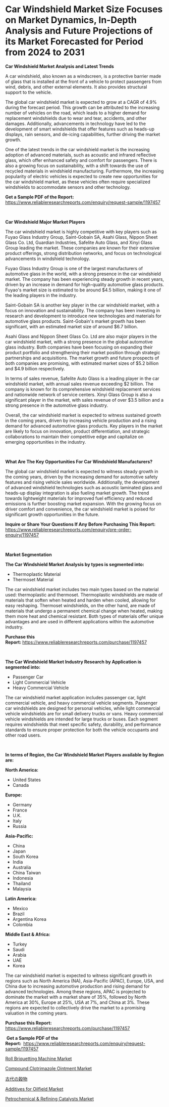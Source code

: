 <p><h1>Car Windshield Market Size Focuses on Market Dynamics, In-Depth Analysis and Future Projections of its Market Forecasted for Period from 2024 to 2031</h1></p><p><strong>Car Windshield Market Analysis and Latest Trends</strong></p>
<p><p>A car windshield, also known as a windscreen, is a protective barrier made of glass that is installed at the front of a vehicle to protect passengers from wind, debris, and other external elements. It also provides structural support to the vehicle.</p><p>The global car windshield market is expected to grow at a CAGR of 4.9% during the forecast period. This growth can be attributed to the increasing number of vehicles on the road, which leads to a higher demand for replacement windshields due to wear and tear, accidents, and other damages. Additionally, advancements in technology have led to the development of smart windshields that offer features such as heads-up displays, rain sensors, and de-icing capabilities, further driving the market growth.</p><p>One of the latest trends in the car windshield market is the increasing adoption of advanced materials, such as acoustic and infrared reflective glass, which offer enhanced safety and comfort for passengers. There is also a growing focus on sustainability, with a shift towards the use of recycled materials in windshield manufacturing. Furthermore, the increasing popularity of electric vehicles is expected to create new opportunities for the car windshield market, as these vehicles often require specialized windshields to accommodate sensors and other technology.</p></p>
<p><strong>Get a Sample PDF of the Report:&nbsp;</strong> <a href="https://www.reliableresearchreports.com/enquiry/request-sample/1197457">https://www.reliableresearchreports.com/enquiry/request-sample/1197457</a></p>
<p>&nbsp;</p>
<p><strong>Car Windshield Major Market Players</strong></p>
<p><p>The car windshield market is highly competitive with key players such as Fuyao Glass Industry Group, Saint-Gobain SA, Asahi Glass, Nippon Sheet Glass Co. Ltd, Guardian Industries, Safelite Auto Glass, and Xinyi Glass Group leading the market. These companies are known for their extensive product offerings, strong distribution networks, and focus on technological advancements in windshield technology.</p><p>Fuyao Glass Industry Group is one of the largest manufacturers of automotive glass in the world, with a strong presence in the car windshield market. The company has been experiencing steady growth in recent years, driven by an increase in demand for high-quality automotive glass products. Fuyao's market size is estimated to be around $4.5 billion, making it one of the leading players in the industry.</p><p>Saint-Gobain SA is another key player in the car windshield market, with a focus on innovation and sustainability. The company has been investing in research and development to introduce new technologies and materials for automotive glass products. Saint-Gobain's market growth has been significant, with an estimated market size of around $6.7 billion.</p><p>Asahi Glass and Nippon Sheet Glass Co. Ltd are also major players in the car windshield market, with a strong presence in the global automotive glass industry. Both companies have been focusing on expanding their product portfolio and strengthening their market position through strategic partnerships and acquisitions. The market growth and future prospects of both companies are promising, with estimated market sizes of $5.2 billion and $4.9 billion respectively.</p><p>In terms of sales revenue, Safelite Auto Glass is a leading player in the car windshield market, with annual sales revenue exceeding $2 billion. The company is known for its comprehensive windshield replacement services and nationwide network of service centers. Xinyi Glass Group is also a significant player in the market, with sales revenue of over $3.5 billion and a strong presence in the automotive glass industry.</p><p>Overall, the car windshield market is expected to witness sustained growth in the coming years, driven by increasing vehicle production and a rising demand for advanced automotive glass products. Key players in the market are likely to focus on innovation, product differentiation, and strategic collaborations to maintain their competitive edge and capitalize on emerging opportunities in the industry.</p></p>
<p>&nbsp;</p>
<p><strong>What Are The Key Opportunities For Car Windshield Manufacturers?</strong></p>
<p><p>The global car windshield market is expected to witness steady growth in the coming years, driven by the increasing demand for automotive safety features and rising vehicle sales worldwide. Additionally, the development of advanced windshield technologies such as acoustic laminated glass and heads-up display integration is also fueling market growth. The trend towards lightweight materials for improved fuel efficiency and reduced emissions is further boosting market expansion. With the growing focus on driver comfort and convenience, the car windshield market is poised for significant growth opportunities in the future.</p></p>
<p><strong>Inquire or Share Your Questions If Any Before Purchasing This Report:</strong> <a href="https://www.reliableresearchreports.com/enquiry/pre-order-enquiry/1197457">https://www.reliableresearchreports.com/enquiry/pre-order-enquiry/1197457</a></p>
<p>&nbsp;</p>
<p><strong>Market Segmentation</strong></p>
<p><strong>The Car Windshield Market Analysis by types is segmented into:</strong></p>
<p><ul><li>Thermoplastic Material</li><li>Thermoset Material</li></ul></p>
<p><p>The car windshield market includes two main types based on the material used: thermoplastic and thermoset. Thermoplastic windshields are made of materials that soften when heated and harden when cooled, allowing for easy reshaping. Thermoset windshields, on the other hand, are made of materials that undergo a permanent chemical change when heated, making them more heat and chemical resistant. Both types of materials offer unique advantages and are used in different applications within the automotive industry.</p></p>
<p><strong>Purchase this Report:&nbsp;</strong><a href="https://www.reliableresearchreports.com/purchase/1197457">https://www.reliableresearchreports.com/purchase/1197457</a></p>
<p>&nbsp;</p>
<p><strong>The Car Windshield Market Industry Research by Application is segmented into:</strong></p>
<p><ul><li>Passenger Car</li><li>Light Commercial Vehicle</li><li>Heavy Commercial Vehicle</li></ul></p>
<p><p>The car windshield market application includes passenger car, light commercial vehicle, and heavy commercial vehicle segments. Passenger car windshields are designed for personal vehicles, while light commercial vehicle windshields are for small delivery trucks or vans. Heavy commercial vehicle windshields are intended for large trucks or buses. Each segment requires windshields that meet specific safety, durability, and performance standards to ensure proper protection for both the vehicle occupants and other road users.</p></p>
<p>&nbsp;</p>
<p><strong>In terms of Region, the Car Windshield Market Players available by Region are:</strong></p>
<p>
    <p> <strong> North America: </strong>
        <ul>
            <li>United States</li>
            <li>Canada</li>
        </ul>
        </p> 
    <p> <strong> Europe: </strong>
        <ul>
            <li>Germany</li>
            <li>France</li>
            <li>U.K.</li>
            <li>Italy</li>
            <li>Russia</li>
        </ul>
        </p> 
    <p> <strong> Asia-Pacific: </strong>
        <ul>
            <li>China</li>
            <li>Japan</li>
            <li>South Korea</li>
            <li>India</li>
            <li>Australia</li>
            <li>China Taiwan</li>
            <li>Indonesia</li>
            <li>Thailand</li>
            <li>Malaysia</li>
        </ul>
        </p> 
    <p> <strong> Latin America: </strong>
        <ul>
            <li>Mexico</li>
            <li>Brazil</li>
            <li>Argentina Korea</li>
            <li>Colombia</li>
        </ul>
        </p> 
    <p> <strong> Middle East & Africa: </strong>
        <ul>
            <li>Turkey</li>
            <li>Saudi</li>
            <li>Arabia</li>
            <li>UAE</li>
            <li>Korea</li>
        </ul>
    </p>
    </p>
<p><p>The car windshield market is expected to witness significant growth in regions such as North America (NA), Asia-Pacific (APAC), Europe, USA, and China due to increasing automotive production and rising demand for advanced technologies. Among these regions, APAC is projected to dominate the market with a market share of 35%, followed by North America at 30%, Europe at 25%, USA at 7%, and China at 3%. These regions are expected to collectively drive the market to a promising valuation in the coming years.</p></p>
<p><strong>Purchase this Report: </strong><a href="https://www.reliableresearchreports.com/purchase/1197457">https://www.reliableresearchreports.com/purchase/1197457</a></p>
<p>&nbsp;<strong>Get a Sample PDF of the Report:&nbsp;&nbsp;</strong><a href="https://www.reliableresearchreports.com/enquiry/request-sample/1197457">https://www.reliableresearchreports.com/enquiry/request-sample/1197457</a></p>
<p><strong></strong></p>
<p><p><a href="https://view.publitas.com/reportprime-1/roll-briquetting-machine-market-provides-a-comprehensive-analysis-including-a-macro-overview-of-the-market-as-well-as-micro-details-such-as-market-size-and-competitive-landscape/">Roll Briquetting Machine Market</a></p><p><a href="https://issuu.com/reportprime-2/docs/compound-clotrimazole-ointment-market-size-2030.pp">Compound Clotrimazole Ointment Market</a></p><p><a href="https://github.com/efcvopdgkdx128/Market-Research-Report-List-1/blob/main/1437715188107.md">古代の穀物</a></p><p><a href="https://summer-dogwood-3e9.notion.site/Insights-into-Additives-for-Oilfield-Market-Size-Analysing-Market-Share-Trends-and-Growth-from-20-d400d2befa814dac8e1b35c44ed74d30">Additives for Oilfield Market</a></p><p><a href="https://forested-sushi-9b0.notion.site/Petrochemical-Refining-Catalysts-Market-Research-Report-Reveals-The-Latest-Trends-And-Opportunitie-cd3685e885d2404db4ea886f4f6a5efe">Petrochemical & Refining Catalysts Market</a></p></p>